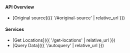 #### API Overview

- [Original source]({{ '/#original-source' | relative_url }})

#### Services

- [Get Locations]({{ '/get-locations' | relative_url }})
- [Query Data]({{ '/autoquery' | relative_url }})
